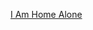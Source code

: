 ---
layout: post
wordpress_id: 925
wordpress_url: http://noesbueno.com/archives/925
date: '2010-12-23 15:01:01 -0600'
date_gmt: '2010-12-23 20:01:01 -0600'
body: |
  <p><a href="http://www.thehighdefinite.com/2010/12/i-am-home-alone/">I Am Home Alone</a></p>
---